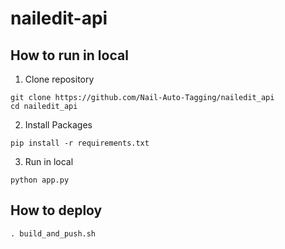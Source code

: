 # nailedit-api

## How to run in local
1. Clone repository
```
git clone https://github.com/Nail-Auto-Tagging/nailedit_api
cd nailedit_api
```

2. Install Packages
```
pip install -r requirements.txt
```

3. Run in local
```
python app.py
```

## How to deploy
```
. build_and_push.sh
```